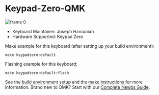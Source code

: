 # Keypad-Zero-QMK

![frame 0](https://user-images.githubusercontent.com/37491092/183949934-68444ba2-70cf-43f9-bd4f-19fba770f38f.png)

-   Keyboard Maintainer: Joseph Harounian
-   Hardware Supported: Keypad Zero

Make example for this keyboard (after setting up your build environment):

    make keypadzero:default
    
Flashing example for this keyboard:

    make keypadzero:default:flash
    
See the [build environment setup](https://docs.qmk.fm/#/getting_started_build_tools) and the [make instructions](https://docs.qmk.fm/#/getting_started_make_guide) for more information. Brand new to QMK? Start with our [Complete Newbs Guide](https://docs.qmk.fm/#/newbs).
